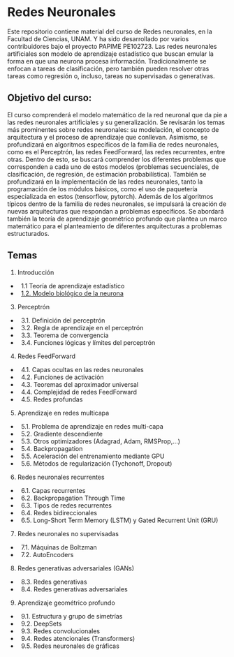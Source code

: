 # Redes Neuronales

Este repositorio contiene material del curso de Redes neuronales, en la Facultad de Ciencias, UNAM. Y ha sido desarrollado por varios contribuidores bajo el proyecto PAPIME PE102723.
Las redes neuronales artificiales son modelo de aprendizaje estadístico que buscan emular la forma en que una neurona procesa información. Tradicionalmente se enfocan a tareas de clasificación, pero también pueden resolver otras tareas como regresión o, incluso, tareas no supervisadas o generativas.

## Objetivo del curso: 
El curso comprenderá el modelo matemático de la red neuronal que da pie a las redes neuronales artificiales y su generalización. Se revisarán los temas más prominentes sobre redes neuronales: su modelación, el concepto de arquitectura y el proceso de aprendizaje que conllevan.
Asimismo, se profundizará en algoritmos específicos de la familia de redes neuronales, como es el Perceptrón, las redes FeedForward, las redes recurrentes, entre otras. Dentro de esto, se buscará comprender los diferentes problemas que corresponden a cada uno de estos modelos (problemas secuenciales, de clasificación, de regresión, de estimación probabilística).
También se profundizará en la implementación de las redes neuronales, tanto la programación de los módulos básicos, como el uso de paquetería especializada en estos (tensorflow, pytorch).
Además de los algoritmos típicos dentro de la familia de redes neuronales, se impulsará la creación de nuevas arquitecturas que respondan a problemas específicos. Se abordará también la teoría de aprendizaje geométrico profundo que plantea un marco matemático para el planteamiento de diferentes arquitecturas a problemas estructurados.

## Temas

1. Introducción
- &nbsp; 1.1 Teoría de aprendizaje estadístico
- &nbsp; [1.2. Modelo biológico de la neurona](https://github.com/VictorMijangosDeLaCruz/Redes_Neuronales/blob/main/Notebooks/00%20Modelo%20de%20Hudgkin-Huxley)
3. Perceptrón
- &nbsp; 3.1. Definición del perceptrón
- &nbsp; 3.2. Regla de aprendizaje en el perceptrón
- &nbsp; 3.3. Teorema de convergencia
- &nbsp; 3.4. Funciones lógicas y límites del perceptrón
4. Redes FeedForward
- &nbsp; 4.1. Capas ocultas en las redes neuronales
- &nbsp; 4.2. Funciones de activación
- &nbsp; 4.3. Teoremas del aproximador universal
- &nbsp; 4.4. Complejidad de redes FeedForward
- &nbsp; 4.5. Redes profundas
5. Aprendizaje en redes multicapa
- &nbsp; 5.1. Problema de aprendizaje en redes multi-capa
- &nbsp; 5.2. Gradiente descendiente
- &nbsp; 5.3. Otros optimizadores (Adagrad, Adam, RMSProp,...)
- &nbsp; 5.4. Backpropagation
- &nbsp; 5.5. Aceleración del entrenamiento mediante GPU
- &nbsp; 5.6. Métodos de regularización (Tychonoff, Dropout)
6. Redes neuronales recurrentes
- &nbsp; 6.1. Capas recurrentes
- &nbsp; 6.2. Backpropagation Through Time
- &nbsp; 6.3. Tipos de redes recurrentes
- &nbsp; 6.4. Redes bidireccionales
- &nbsp; 6.5. Long-Short Term Memory (LSTM) y Gated Recurrent Unit (GRU)
7. Redes neuronales no supervisadas
- &nbsp; 7.1. Máquinas de Boltzman
- &nbsp; 7.2. AutoEncoders
8. Redes generativas adversariales (GANs)
- &nbsp; 8.3. Redes generativas
- &nbsp; 8.4. Redes generativas adversariales
9. Aprendizaje geométrico profundo
- &nbsp; 9.1. Estructura y grupo de simetrías
- &nbsp; 9.2. DeepSets
- &nbsp; 9.3. Redes convolucionales
- &nbsp; 9.4. Redes atencionales (Transformers)
- &nbsp; 9.5. Redes neuronales de gráficas
